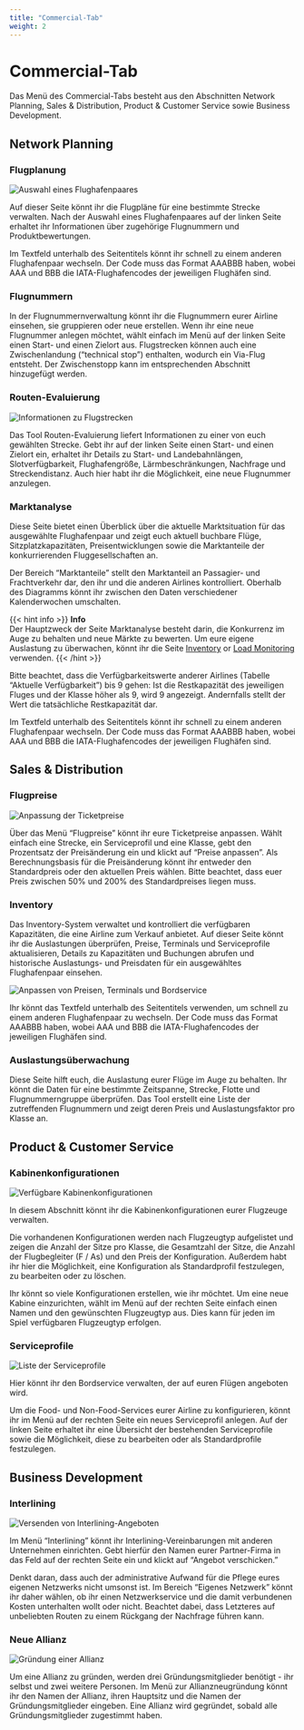 ```yaml
---
title: "Commercial-Tab"
weight: 2
---
```


# Commercial-Tab

Das Menü des Commercial-Tabs besteht aus den Abschnitten Network Planning, Sales & Distribution, Product & Customer Service sowie Business Development.

## Network Planning

### Flugplanung

![Auswahl eines Flughafenpaares](flugplanung_02.PNG "Auswahl eines Flughafenpaares")

Auf dieser Seite könnt ihr die Flugpläne für eine bestimmte Strecke verwalten. Nach der Auswahl eines Flughafenpaares auf der linken Seite erhaltet ihr Informationen über zugehörige Flugnummern und Produktbewertungen.

Im Textfeld unterhalb des Seitentitels könnt ihr schnell zu einem anderen Flughafenpaar wechseln. Der Code muss das Format AAABBB haben, wobei AAA und BBB die IATA-Flughafencodes der jeweiligen Flughäfen sind.

### Flugnummern

In der Flugnummernverwaltung könnt ihr die Flugnummern eurer Airline einsehen, sie gruppieren oder neue erstellen. Wenn ihr eine neue Flugnummer anlegen möchtet, wählt einfach im Menü auf der linken Seite einen Start- und einen Zielort aus. Flugstrecken können auch eine Zwischenlandung (“technical stop”) enthalten, wodurch ein Via-Flug entsteht. Der Zwischenstopp kann im entsprechenden Abschnitt hinzugefügt werden.

### Routen-Evaluierung

![Informationen zu Flugstrecken](routenevaluierung_01.PNG "Informationen zu Flugstrecken")

Das Tool Routen-Evaluierung liefert Informationen zu einer von euch gewählten Strecke. Gebt ihr auf der linken Seite einen Start- und einen Zielort ein, erhaltet ihr Details zu Start- und Landebahnlängen, Slotverfügbarkeit, Flughafengröße, Lärmbeschränkungen, Nachfrage und Streckendistanz. Auch hier habt ihr die Möglichkeit, eine neue Flugnummer anzulegen.

### Marktanalyse

Diese Seite bietet einen Überblick über die aktuelle Marktsituation für das ausgewählte Flughafenpaar und zeigt euch aktuell buchbare Flüge, Sitzplatzkapazitäten, Preisentwicklungen sowie die Marktanteile der konkurrierenden Fluggesellschaften an.

Der Bereich “Marktanteile” stellt den Marktanteil an Passagier- und Frachtverkehr dar, den ihr und die anderen Airlines kontrolliert. Oberhalb des Diagramms könnt ihr zwischen den Daten verschiedener Kalenderwochen umschalten.

{{< hint info >}}
**Info**  
Der Hauptzweck der Seite Marktanalyse besteht darin, die Konkurrenz im Auge zu behalten und neue Märkte zu bewerten. Um eure eigene Auslastung zu überwachen, könnt ihr die Seite [Inventory](#inventory) or [Load Monitoring](#load-monitoring) verwenden.
{{< /hint >}}

Bitte beachtet, dass die Verfügbarkeitswerte anderer Airlines (Tabelle “Aktuelle Verfügbarkeit”) bis 9 gehen: Ist die Restkapazität des jeweiligen Fluges und der Klasse höher als 9, wird 9 angezeigt. Andernfalls stellt der Wert die tatsächliche Restkapazität dar.

Im Textfeld unterhalb des Seitentitels könnt ihr schnell zu einem anderen Flughafenpaar wechseln. Der Code muss das Format AAABBB haben, wobei AAA und BBB die IATA-Flughafencodes der jeweiligen Flughäfen sind.

## Sales & Distribution

### Flugpreise

![Anpassung der Ticketpreise](preise_01.PNG "Anpassung der Ticketpreise")

Über das Menü “Flugpreise” könnt ihr eure Ticketpreise anpassen. Wählt einfach eine Strecke, ein Serviceprofil und eine Klasse, gebt den Prozentsatz der Preisänderung ein und klickt auf “Preise anpassen”. Als Berechnungsbasis für die Preisänderung könnt ihr entweder den Standardpreis oder den aktuellen Preis wählen. Bitte beachtet, dass euer Preis zwischen 50% und 200% des Standardpreises liegen muss.

### Inventory

Das Inventory-System verwaltet und kontrolliert die verfügbaren Kapazitäten, die eine Airline zum Verkauf anbietet. Auf dieser Seite könnt ihr die Auslastungen überprüfen, Preise, Terminals und Serviceprofile aktualisieren, Details zu Kapazitäten und Buchungen abrufen und historische Auslastungs- und Preisdaten für ein ausgewähltes Flughafenpaar einsehen.

![Anpassen von Preisen, Terminals und Bordservice](inventory_preise_01.PNG "Anpassen von Preisen, Terminals und Bordservice")

Ihr könnt das Textfeld unterhalb des Seitentitels verwenden, um schnell zu einem anderen Flughafenpaar zu wechseln. Der Code muss das Format AAABBB haben, wobei AAA und BBB die IATA-Flughafencodes der jeweiligen Flughäfen sind.

### Auslastungsüberwachung

Diese Seite hilft euch, die Auslastung eurer Flüge im Auge zu behalten. Ihr könnt die Daten für eine bestimmte Zeitspanne, Strecke, Flotte und Flugnummerngruppe überprüfen. Das Tool erstellt eine Liste der zutreffenden Flugnummern und zeigt deren Preis und Auslastungsfaktor pro Klasse an.

## Product & Customer Service

### Kabinenkonfigurationen

![Verfügbare Kabinenkonfigurationen](kabine_02.PNG "Verfügbare Kabinenkonfigurationen")

In diesem Abschnitt könnt ihr die Kabinenkonfigurationen eurer Flugzeuge verwalten.

Die vorhandenen Konfigurationen werden nach Flugzeugtyp aufgelistet und zeigen die Anzahl der Sitze pro Klasse, die Gesamtzahl der Sitze, die Anzahl der Flugbegleiter (F / As) und den Preis der Konfiguration. Außerdem habt ihr hier die Möglichkeit, eine Konfiguration als Standardprofil festzulegen, zu bearbeiten oder zu löschen.

Ihr könnt so viele Konfigurationen erstellen, wie ihr möchtet. Um eine neue Kabine einzurichten, wählt im Menü auf der rechten Seite einfach einen Namen und den gewünschten Flugzeugtyp aus. Dies kann für jeden im Spiel verfügbaren Flugzeugtyp erfolgen.

### Serviceprofile

![Liste der Serviceprofile](service_02.PNG "Liste der Serviceprofile")

Hier könnt ihr den Bordservice verwalten, der auf euren Flügen angeboten wird.

Um die Food- und Non-Food-Services eurer Airline zu konfigurieren, könnt ihr im Menü auf der rechten Seite ein neues Serviceprofil anlegen. Auf der linken Seite erhaltet ihr eine Übersicht der  bestehenden Serviceprofile sowie die Möglichkeit, diese zu bearbeiten oder als Standardprofile festzulegen.

## Business Development

### Interlining

![Versenden von Interlining-Angeboten](interliningabkommen_01.PNG "Versenden von Interlining-Angeboten")

Im Menü “Interlining” könnt ihr Interlining-Vereinbarungen mit anderen Unternehmen einrichten. Gebt hierfür den Namen eurer Partner-Firma in das Feld auf der rechten Seite ein und klickt auf “Angebot verschicken.”

Denkt daran, dass auch der administrative Aufwand für die Pflege eures eigenen Netzwerks nicht umsonst ist. Im Bereich “Eigenes Netzwerk” könnt ihr daher wählen, ob ihr einen Netzwerkservice und die damit verbundenen Kosten unterhalten wollt oder nicht. Beachtet dabei, dass Letzteres auf unbeliebten Routen zu einem Rückgang der Nachfrage führen kann.

### Neue Allianz

![Gründung einer Allianz](allianz_01.PNG "Gründung einer Allianz")

Um eine Allianz zu gründen, werden drei Gründungsmitglieder benötigt - ihr selbst und zwei weitere Personen. Im Menü zur Allianzneugründung könnt ihr den Namen der Allianz, ihren Hauptsitz und die Namen der Gründungsmitglieder eingeben. Eine Allianz wird gegründet, sobald alle Gründungsmitglieder zugestimmt haben.

